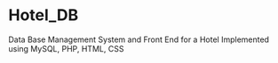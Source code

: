 # Hotel_DB
Data Base Management System and Front End for a Hotel
Implemented using MySQL, PHP, HTML, CSS
